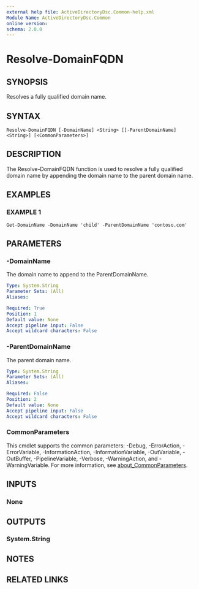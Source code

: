 ```yaml
---
external help file: ActiveDirectoryDsc.Common-help.xml
Module Name: ActiveDirectoryDsc.Common
online version:
schema: 2.0.0
---
```


# Resolve-DomainFQDN

## SYNOPSIS
Resolves a fully qualified domain name.

## SYNTAX

```
Resolve-DomainFQDN [-DomainName] <String> [[-ParentDomainName] <String>] [<CommonParameters>]
```

## DESCRIPTION
The Resolve-DomainFQDN function is used to resolve a fully qualified domain name by appending the domain name
to the parent domain name.

## EXAMPLES

### EXAMPLE 1
```
Get-DomainName -DomainName 'child' -ParentDomainName 'contoso.com'
```

## PARAMETERS

### -DomainName
The domain name to append to the ParentDomainName.

```yaml
Type: System.String
Parameter Sets: (All)
Aliases:

Required: True
Position: 1
Default value: None
Accept pipeline input: False
Accept wildcard characters: False
```

### -ParentDomainName
The parent domain name.

```yaml
Type: System.String
Parameter Sets: (All)
Aliases:

Required: False
Position: 2
Default value: None
Accept pipeline input: False
Accept wildcard characters: False
```

### CommonParameters
This cmdlet supports the common parameters: -Debug, -ErrorAction, -ErrorVariable, -InformationAction, -InformationVariable, -OutVariable, -OutBuffer, -PipelineVariable, -Verbose, -WarningAction, and -WarningVariable. For more information, see [about_CommonParameters](http://go.microsoft.com/fwlink/?LinkID=113216).

## INPUTS

### None
## OUTPUTS

### System.String
## NOTES

## RELATED LINKS
